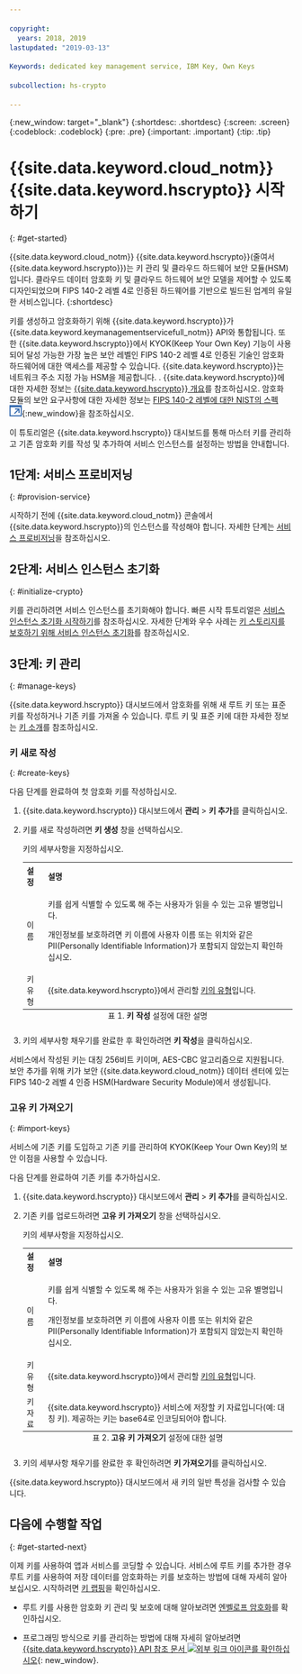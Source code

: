 ```yaml
---

copyright:
  years: 2018, 2019
lastupdated: "2019-03-13"

Keywords: dedicated key management service, IBM Key, Own Keys

subcollection: hs-crypto

---
```


{:new_window: target="_blank"}
{:shortdesc: .shortdesc}
{:screen: .screen}
{:codeblock: .codeblock}
{:pre: .pre}
{:important: .important}
{:tip: .tip}

# {{site.data.keyword.cloud_notm}} {{site.data.keyword.hscrypto}} 시작하기
{: #get-started}

{{site.data.keyword.cloud_notm}} {{site.data.keyword.hscrypto}}(줄여서 {{site.data.keyword.hscrypto}})는 키 관리 및 클라우드 하드웨어 보안 모듈(HSM)입니다. 클라우드 데이터 암호화 키 및 클라우드 하드웨어 보안 모델을 제어할 수 있도록 디자인되었으며 FIPS 140-2 레벨 4로 인증된 하드웨어를 기반으로 빌드된 업계의 유일한 서비스입니다.
{:shortdesc}

키를 생성하고 암호화하기 위해 {{site.data.keyword.hscrypto}}가 {{site.data.keyword.keymanagementservicefull_notm}} API와 통합됩니다. 또한 {{site.data.keyword.hscrypto}}에서 KYOK(Keep Your Own Key) 기능이 사용되어 달성 가능한 가장 높은 보안 레벨인 FIPS 140-2 레벨 4로 인증된 기술인 암호화 하드웨어에 대한 액세스를 제공할 수 있습니다. {{site.data.keyword.hscrypto}}는 네트워크 주소 지정 가능 HSM을 제공합니다. <!-- and is accessible via PKCS#11 application programming interfaces (APIs) with several popular programming languages such as Java, JavaScript, Swift, and so on-->.  <!-- You can access {{site.data.keyword.hscrypto}} via an Advanced Cryptography Service Provider (ACSP) client, which communicates with the ACSP server to enable you to access the backend cryptographic resources.--> {{site.data.keyword.hscrypto}}에 대한 자세한 정보는 [{{site.data.keyword.hscrypto}} 개요](/docs/services/hs-crypto/overview.html)를 참조하십시오. 암호화 모듈의 보안 요구사항에 대한 자세한 정보는 [FIPS 140-2 레벨에 대한 NIST의 스펙 ![외부 링크 아이콘](image/external_link.svg "외부 링크 아이콘")](https://csrc.nist.gov/publications/detail/fips/140/2/final){:new_window}을 참조하십시오.

<!-- {{site.data.keyword.hscrypto}} is the cryptography that {{site.data.keyword.blockchainfull_notm}} Platform is built with. It is also a member of the {{site.data.keyword.cloud_notm}} Hyper Protect Family, including [{{site.data.keyword.cloud_notm}} Hyper Protect DBaaS ![External link icon](image/external_link.svg "External link icon")](https://cloud.ibm.com/docs/services/hypersecure-dbaas/index.html){:new_window}, {{site.data.keyword.cloud_notm}} {{site.data.keyword.hscrypto}}, [{{site.data.keyword.cloud_notm}} Container Service ![External link icon](image/external_link.svg "External link icon")](https://cloud.ibm.com/docs/containers/container_index.html){:new_window}, and [{{site.data.keyword.cloud_notm}} {{site.data.keyword.hsplatform}} ![External link icon](image/external_link.svg "External link icon")](https://cloud.ibm.com/docs/services/hypersecure-platform/index.html){:new_window}. -->

이 튜토리얼은 {{site.data.keyword.hscrypto}} 대시보드를 통해 마스터 키를 관리하고 기존 암호화 키를 작성 및 추가하여 서비스 인스턴스를 설정하는 방법을 안내합니다.


## 1단계: 서비스 프로비저닝
{: #provision-service}

시작하기 전에 {{site.data.keyword.cloud_notm}} 콘솔에서 {{site.data.keyword.hscrypto}}의 인스턴스를 작성해야 합니다. 자세한 단계는 [서비스 프로비저닝](/docs/services/hs-crypto/provision.html)을 참조하십시오.

## 2단계: 서비스 인스턴스 초기화
{: #initialize-crypto}

키를 관리하려면 서비스 인스턴스를 초기화해야 합니다. 빠른 시작 튜토리얼은 [서비스 인스턴스 초기화 시작하기](/docs/services/hs-crypto/get_started_hsm.html)를 참조하십시오. 자세한 단계와 우수 사례는 [키 스토리지를 보호하기 위해 서비스 인스턴스 초기화](/docs/services/hs-crypto/initialize_hsm.html)를 참조하십시오.

## 3단계: 키 관리
{: #manage-keys}

{{site.data.keyword.hscrypto}} 대시보드에서 암호화를 위해 새 루트 키 또는 표준 키를 작성하거나 기존 키를 가져올 수 있습니다. 루트 키 및 표준 키에 대한 자세한 정보는 [키 소개](/docs/services/hs-crypto/keys_intro.html)를 참조하십시오.

### 키 새로 작성
{: #create-keys}

다음 단계를 완료하여 첫 암호화 키를 작성하십시오.

1. {{site.data.keyword.hscrypto}} 대시보드에서 **관리** &gt; **키 추가**를 클릭하십시오.
2. 키를 새로 작성하려면 **키 생성** 창을 선택하십시오.

    키의 세부사항을 지정하십시오.

    <table>
      <tr>
        <th>설정</th>
        <th>설명</th>
      </tr>
      <tr>
        <td>이름</td>
        <td>
          <p>키를 쉽게 식별할 수 있도록 해 주는 사용자가 읽을 수 있는 고유 별명입니다.</p>
          <p>개인정보를 보호하려면 키 이름에 사용자 이름 또는 위치와 같은 PII(Personally Identifiable Information)가 포함되지 않았는지 확인하십시오.</p>
        </td>
      </tr>
      <tr>
        <td>키 유형</td>
        <td>{{site.data.keyword.hscrypto}}에서 관리할 <a href="/docs/services/key-protect/concepts/envelope-encryption.html#key-types">키의 유형</a>입니다.</td>
      </tr>
      <caption style="caption-side:bottom;">표 1. <b>키 작성</b> 설정에 대한 설명</caption>
    </table>

3. 키의 세부사항 채우기를 완료한 후 확인하려면 **키 작성**을 클릭하십시오.

서비스에서 작성된 키는 대칭 256비트 키이며, AES-CBC 알고리즘으로 지원됩니다. 보안 추가를 위해 키가 보안 {{site.data.keyword.cloud_notm}} 데이터 센터에 있는 FIPS 140-2 레벨 4 인증 HSM(Hardware Security Module)에서 생성됩니다.

### 고유 키 가져오기
{: #import-keys}

서비스에 기존 키를 도입하고 기존 키를 관리하여 KYOK(Keep Your Own Key)의 보안 이점을 사용할 수 있습니다.

다음 단계를 완료하여 기존 키를 추가하십시오.

1. {{site.data.keyword.hscrypto}} 대시보드에서 **관리** &gt; **키 추가**를 클릭하십시오.
2. 기존 키를 업로드하려면 **고유 키 가져오기** 창을 선택하십시오.

    키의 세부사항을 지정하십시오.

    <table>
      <tr>
        <th>설정</th>
        <th>설명</th>
      </tr>
      <tr>
        <td>이름</td>
        <td>
          <p>키를 쉽게 식별할 수 있도록 해 주는 사용자가 읽을 수 있는 고유 별명입니다.</p>
          <p>개인정보를 보호하려면 키 이름에 사용자 이름 또는 위치와 같은 PII(Personally Identifiable Information)가 포함되지 않았는지 확인하십시오.</p>
        </td>
      </tr>
      <tr>
        <td>키 유형</td>
        <td>{{site.data.keyword.hscrypto}}에서 관리할 <a href="/docs/services/key-protect/concepts/envelope-encryption.html#key-types">키의 유형</a>입니다.</td>
      </tr>
      <tr>
        <td>키 자료</td>
        <td>{{site.data.keyword.hscrypto}} 서비스에 저장할 키 자료입니다(예: 대칭 키). 제공하는 키는 base64로 인코딩되어야 합니다.</td>
      </tr>
      <caption style="caption-side:bottom;">표 2. <b>고유 키 가져오기</b> 설정에 대한 설명</caption>
    </table>

3. 키의 세부사항 채우기를 완료한 후 확인하려면 **키 가져오기**를 클릭하십시오.

{{site.data.keyword.hscrypto}} 대시보드에서 새 키의 일반 특성을 검사할 수 있습니다.

## 다음에 수행할 작업
{: #get-started-next}

이제 키를 사용하여 앱과 서비스를 코딩할 수 있습니다. 서비스에 루트 키를 추가한 경우 루트 키를 사용하여 저장 데이터를 암호화하는 키를 보호하는 방법에 대해 자세히 알아보십시오. 시작하려면 [키 랩핑](/docs/services/hs-crypto/wrap-keys.html)을 확인하십시오.

- 루트 키를 사용한 암호화 키 관리 및 보호에 대해 알아보려면 [엔벨로프 암호화](/docs/services/key-protect/concepts/envelope-encryption.html)를 확인하십시오.
<!-- - To find out more about integrating the {{site.data.keyword.hscrypto}} service with other cloud data solutions, [check out the Integrations doc](/docs/services/key-protect/integrations/integrate-services.html). -->
- 프로그래밍 방식으로 키를 관리하는 방법에 대해 자세히 알아보려면 [{{site.data.keyword.hscrypto}} API 참조 문서 ![외부 링크 아이콘](../../icons/launch-glyph.svg "외부 링크 아이콘")를 확인하십시오](https://{DomainName}/apidocs/hs-crypto){: new_window}.

<!-- Complete the following steps to provision {{site.data.keyword.hscrypto}}:
1. Log in to your [IBM Cloud account ![External link icon](image/external_link.svg "External link icon")](https://cloud.ibm.com/){:new_window}.
2. Visit [{{site.data.keyword.cloud_notm}} Experimental Services ![External link icon](image/external_link.svg "External link icon")](https://cloud.ibm.com/catalog/labs/){:new_window} to see the list of services in experimental phase.
3. From the **All Categories** navigation pane on the left, click the **Security** category under **Platform**.
4. From the list of services, click the **{{site.data.keyword.hscrypto}}** tile.
5. Select the **{{site.data.keyword.hscrypto}} Lite Plan**, and click **Create** to provision an instance of {{site.data.keyword.IBM_notm}} CloudCrypto in the account, region, and resource group where you log in.-->

<!-- ## Installing ACSP client libraries -->

<!-- You can access {{site.data.keyword.hscrypto}} via an Advanced Cryptography Service Provider (ACSP) client. Complete the following steps to install the ACSP client libraries in your local environment. -->

<!-- 1. Download the installation package from the [GitHub repository ![External link icon](image/external_link.svg "External link icon")](https://github.com/ibm-developer/ibm-cloud-hyperprotectcrypto){:new_window}. In the **packages** folder, choose the installation package file that is suitable for your operation system and CPU architecture. For example, for Ubuntu on x86, choose `acsp-pkcs11-client_1.5-3.5_amd64.deb`.
2. Install the package to install the ACSP client libraries with the `dpkg` command. For example, `dpkg -i acsp-pkcs11-client_1.5-3.5_amd64.deb`. -->



<!-- ## Configuring ACSP client -->

<!-- At the current stage, {{site.data.keyword.hscrypto}} provides only self-signed certificates.

You need to configure the ACSP client to enable a proper secure communication channel (mutual TLS) to your service instance in the cloud. -->

<!-- 1. In your {{site.data.keyword.hscrypto}} service instance in {{site.data.keyword.cloud_notm}}, select **Manage** from the left navigator.
2. On the "Manage" screen, click the **Download Config** button to download the `acsp_client_credentials.uue` file.
3. Copy the `acsp_client_credentials.uue` file to the `/opt/ibm/acsp-pkcs11-client/config` directory in your local environment.
4. In the `/opt/ibm/acsp-pkcs11-client/config` directory, decode the file with the following command:
       `base64 --decode acsp_client_credentials.uue > acsp_client_credentials.tar`
5. Extract the client credentials file with the following command:
       `tar xf acsp_client_credentials.tar`
6. Move the `server-config` files into the default place with the following command:
       `mv server-config/* ./`
7. Rename the client credentials file with the following command:
       `mv acsp.properties.client acsp.properties`
8. (Optional:) Change group ID of the files with the following command:
       `chown root.pkcs11 *`
9. Enable ACSP to use the proper config for the service instance in the cloud:
       `export ACSP_P11=/opt/ibm/acsp-pkcs11-client/config/acsp.properties` -->

<!-- Now your ACSP client is operational and your {{site.data.keyword.hscrypto}} is ready to use!

For more information about ACSP client installation and configuration, see [ACSP Client Installation and Configuration Guide ![External link icon](image/external_link.svg "External link icon")](https://github.com/ibm-developer/ibm-cloud-hyperprotectcrypto/blob/master/doc/ACSP-client-config-guide.pdf){:new_window}. -->
